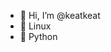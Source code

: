 - 👋 Hi, I’m @keatkeat
- :penguin: Linux
- :snake: Python

<!---
keatkeat/keatkeat is a ✨ special ✨ repository because its `README.md` (this file) appears on your GitHub profile.
You can click the Preview link to take a look at your changes.
--->
